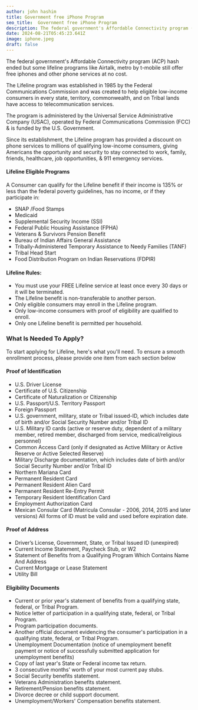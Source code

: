 ```yaml
---
author: john hashim
title: Government free iPhone Program
seo_title:  Government free iPhone Program
description: The federal government's Affordable Connectivity program (ACP) hash ended but some lifeline programs like Airtalk, metro by t-mobile still offer free iphones and other phone services at no cost.
date: 2024-08-21T05:45:23.641Z
image: iphone.jpeg
draft: false
---
```


The federal government's Affordable Connectivity program (ACP) hash ended but some lifeline programs like Airtalk, metro by t-mobile still offer free iphones and other phone services at no cost.

The Lifeline program was established in 1985 by the Federal Communications Commission and was created to help eligible low-income consumers in every state, territory, commonwealth, and on Tribal lands have access to telecommunication services.

The program is administered by the Universal Service Administrative Company (USAC), operated by Federal Communications Commission (FCC) & is funded by the U.S. Government.

Since its establishment, the Lifeline program has provided a discount on phone services to millions of qualifying low-income consumers, giving Americans the opportunity and security to stay connected to work, family, friends, healthcare, job opportunities, & 911 emergency services.

#### Lifeline Eligible Programs
A Consumer can qualify for the Lifeline benefit if their income is 135% or less than the federal poverty guidelines, has no income, or if they participate in:

- SNAP /Food Stamps
- Medicaid
- Supplemental Security Income (SSI)
- Federal Public Housing Assistance (FPHA)
- Veterans & Survivors Pension Benefit
- Bureau of Indian Affairs General Assistance
- Tribally-Administered Temporary Assistance to Needy Families (TANF)
- Tribal Head Start
- Food Distribution Program on Indian Reservations (FDPIR)

#### Lifeline Rules:
- You must use your FREE Lifeline service at least once every 30 days or it will be terminated.
- The Lifeline benefit is non-transferable to another person.
- Only eligible consumers may enroll in the Lifeline program.
- Only low-income consumers with proof of eligibility are qualified to enroll.
- Only one Lifeline benefit is permitted per household.

### What Is Needed To Apply?
To start applying for Lifeline, here's what you'll need. To ensure a smooth enrollment process, please provide one item from each section below

#### Proof of Identification
- U.S. Driver License
- Certificate of U.S. Citizenship
- Certificate of Naturalization or Citizenship
- U.S. Passport/U.S. Territory Passport
- Foreign Passport
- U.S. government, military, state or Tribal issued-ID, which includes date of birth and/or Social Security Number and/or Tribal ID
- U.S. Military ID cards (active or reserve duty, dependent of a military member, retired member, discharged from service, medical/religious personnel)
- Common Access Card (only if designated as Active Military or Active Reserve or Active Selected Reserve)
- Military Discharge documentation, which includes date of birth and/or Social Security Number and/or Tribal ID
- Northern Mariana Card
- Permanent Resident Card
- Permanent Resident Alien Card
- Permanent Resident Re-Entry Permit
- Temporary Resident Identification Card
- Employment Authorization Card
- Mexican Consular Card (Matricula Consular - 2006, 2014, 2015 and later versions)
All forms of ID must be valid and used before expiration date.

#### Proof of Address
- Driver’s License, Government, State, or Tribal Issued ID (unexpired)
- Current Income Statement, Paycheck Stub, or W2
- Statement of Benefits from a Qualifying Program Which Contains Name And Address
- Current Mortgage or Lease Statement
- Utility Bill

#### Eligibility Documents
- Current or prior year's statement of benefits from a qualifying state, federal, or Tribal Program.
- Notice letter of participation in a qualifying state, federal, or Tribal Program.
- Program participation documents.
- Another official document evidencing the consumer's participation in a qualifying state, federal, or Tribal Program.
- Unemployment Documentation (notice of unemployment benefit payment or notice of successfully submitted application for unemployment benefits)
- Copy of last year's State or Federal income tax return.
- 3 consecutive months' worth of your most current pay stubs.
- Social Security benefits statement.
- Veterans Administration benefits statement.
- Retirement/Pension benefits statement.
- Divorce decree or child support document.
- Unemployment/Workers' Compensation benefits statement.